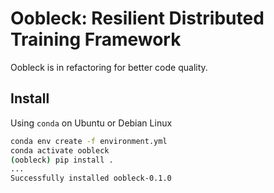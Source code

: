 # Oobleck: Resilient Distributed Training Framework

Oobleck is in refactoring for better code quality.

## Install

Using `conda` on Ubuntu or Debian Linux
```bash
conda env create -f environment.yml
conda activate oobleck
(oobleck) pip install .
...
Successfully installed oobleck-0.1.0
```